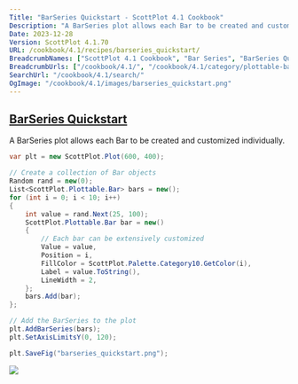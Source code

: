 ```yaml
---
Title: "BarSeries Quickstart - ScottPlot 4.1 Cookbook"
Description: "A BarSeries plot allows each Bar to be created and customized individually."
Date: 2023-12-28
Version: ScottPlot 4.1.70
URL: /cookbook/4.1/recipes/barseries_quickstart/
BreadcrumbNames: ["ScottPlot 4.1 Cookbook", "Bar Series", "BarSeries Quickstart"]
BreadcrumbUrls: ["/cookbook/4.1/", "/cookbook/4.1/category/plottable-bar-series", "/cookbook/4.1/recipes/barseries_quickstart/"]
SearchUrl: "/cookbook/4.1/search/"
OgImage: "/cookbook/4.1/images/barseries_quickstart.png"
---
```


<h2><a id='barseries-quickstart' href='/cookbook/4.1/recipes/barseries_quickstart/'>BarSeries Quickstart</a></h2>

A BarSeries plot allows each Bar to be created and customized individually.

```cs
var plt = new ScottPlot.Plot(600, 400);

// Create a collection of Bar objects
Random rand = new(0);
List<ScottPlot.Plottable.Bar> bars = new();
for (int i = 0; i < 10; i++)
{
    int value = rand.Next(25, 100);
    ScottPlot.Plottable.Bar bar = new()
    {
        // Each bar can be extensively customized
        Value = value,
        Position = i,
        FillColor = ScottPlot.Palette.Category10.GetColor(i),
        Label = value.ToString(),
        LineWidth = 2,
    };
    bars.Add(bar);
};

// Add the BarSeries to the plot
plt.AddBarSeries(bars);
plt.SetAxisLimitsY(0, 120);

plt.SaveFig("barseries_quickstart.png");
```

<img src='../../images/barseries_quickstart.png' class='d-block mx-auto my-5' />


